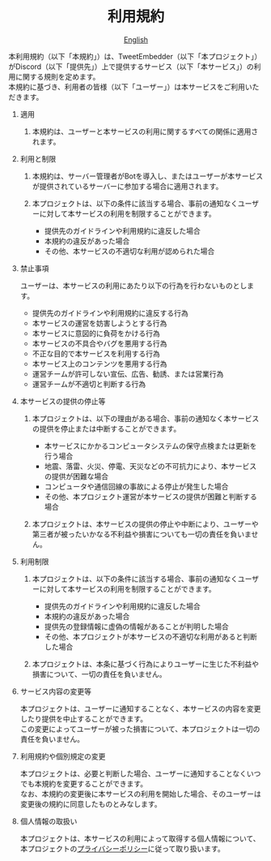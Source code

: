 <div align="center">
  <h1>利用規約</h1>
  
  [English](terms-of-service.md)
</div>

本利用規約（以下「本規約」）は、TweetEmbedder（以下「本プロジェクト」）がDiscord（以下「提供先」）上で提供するサービス（以下「本サービス」）の利用に関する規則を定めます。<br />
本規約に基づき、利用者の皆様（以下「ユーザー」）は本サービスをご利用いただきます。

1. 適用
    1. 本規約は、ユーザーと本サービスの利用に関するすべての関係に適用されます。

2. 利用と制限
    1. 本規約は、サーバー管理者がBotを導入し、またはユーザーが本サービスが提供されているサーバーに参加する場合に適用されます。

    2. 本プロジェクトは、以下の条件に該当する場合、事前の通知なくユーザーに対して本サービスの利用を制限することができます。

        - 提供先のガイドラインや利用規約に違反した場合
        - 本規約の違反があった場合
        - その他、本サービスの不適切な利用が認められた場合

3. 禁止事項

    ユーザーは、本サービスの利用にあたり以下の行為を行わないものとします。

    - 提供先のガイドラインや利用規約に違反する行為
    - 本サービスの運営を妨害しようとする行為
    - 本サービスに意図的に負荷をかける行為
    - 本サービスの不具合やバグを悪用する行為
    - 不正な目的で本サービスを利用する行為
    - 本サービス上のコンテンツを悪用する行為
    - 運営チームが許可しない宣伝、広告、勧誘、または営業行為
    - 運営チームが不適切と判断する行為

4. 本サービスの提供の停止等
    1. 本プロジェクトは、以下の理由がある場合、事前の通知なく本サービスの提供を停止または中断することができます。

        - 本サービスにかかるコンピュータシステムの保守点検または更新を行う場合
        - 地震、落雷、火災、停電、天災などの不可抗力により、本サービスの提供が困難な場合
        - コンピュータや通信回線の事故による停止が発生した場合
        - その他、本プロジェクト運営が本サービスの提供が困難と判断する場合

    2. 本プロジェクトは、本サービスの提供の停止や中断により、ユーザーや第三者が被ったいかなる不利益や損害についても一切の責任を負いません。

5. 利用制限
    1. 本プロジェクトは、以下の条件に該当する場合、事前の通知なくユーザーに対して本サービスの利用を制限することができます。

        - 提供先のガイドラインや利用規約に違反した場合
        - 本規約の違反があった場合
        - 提供先の登録情報に虚偽の情報があることが判明した場合
        - その他、本プロジェクトが本サービスの不適切な利用があると判断した場合

    2. 本プロジェクトは、本条に基づく行為によりユーザーに生じた不利益や損害について、一切の責任を負いません。

6. サービス内容の変更等

    本プロジェクトは、ユーザーに通知することなく、本サービスの内容を変更したり提供を中止することができます。<br />
    この変更によってユーザーが被った損害について、本プロジェクトは一切の責任を負いません。

7. 利用規約や個別規定の変更

    本プロジェクトは、必要と判断した場合、ユーザーに通知することなくいつでも本規約を変更することができます。<br />
    なお、本規約の変更後に本サービスの利用を開始した場合、そのユーザーは変更後の規約に同意したものとみなします。

8. 個人情報の取扱い

    本プロジェクトは、本サービスの利用によって取得する個人情報について、本プロジェクトの[プライバシーポリシー](privacy-policy.ja.md)に従って取り扱います。